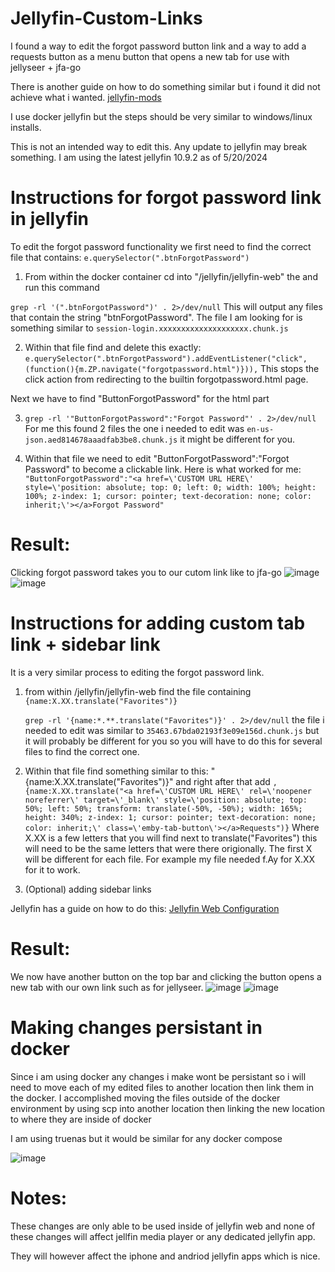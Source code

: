# Jellyfin-Custom-Links

I found a way to edit the forgot password button link and a way to add a requests button as a menu button that opens a new tab for use with jellyseer + jfa-go


There is another guide on how to do something similar but i found it did not achieve what i wanted. [jellyfin-mods](https://github.com/BobHasNoSoul/jellyfin-mods?tab=readme-ov-file#change-the-password-reset-process-for-use-with-jfa-go-email-password-reseting)

I use docker jellyfin but the steps should be very similar to windows/linux installs.

This is not an intended way to edit this. Any update to jellyfin may break something. I am using the latest jellyfin 10.9.2 as of 5/20/2024

# Instructions for forgot password link in jellyfin



To edit the forgot password functionality we first need to find the correct file that contains: ```e.querySelector(".btnForgotPassword")```

1. From within the docker container cd into "/jellyfin/jellyfin-web" the and run this command

```grep -rl '(".btnForgotPassword")' . 2>/dev/null```  This will output any files that contain the string "btnForgotPassword". The file I am looking for is something similar to ```session-login.xxxxxxxxxxxxxxxxxxxx.chunk.js```


2. Within that file find and delete this exactly: ```e.querySelector(".btnForgotPassword").addEventListener("click",(function(){m.ZP.navigate("forgotpassword.html")})),```    This stops the click action from redirecting to the builtin forgotpassword.html page.

Next we have to find "ButtonForgotPassword" for the html part

3. ```grep -rl '"ButtonForgotPassword":"Forgot Password"' . 2>/dev/null```  For me this found 2 files the one i needed to edit was ```en-us-json.aed814678aaadfab3be8.chunk.js``` it might be different for you. 

4. Within that file we need to edit "ButtonForgotPassword":"Forgot Password" to become a clickable link. Here is what worked for me:
```"ButtonForgotPassword":"<a href=\'CUSTOM URL HERE\' style=\'position: absolute; top: 0; left: 0; width: 100%; height: 100%; z-index: 1; cursor: pointer; text-decoration: none; color: inherit;\'></a>Forgot Password"```

# Result:
Clicking forgot password takes you to our cutom link like to jfa-go
![image](https://github.com/funnything1/Jellyfin-Custom-Links/assets/69848819/0c12e45c-5edc-4021-8cd0-e69f2bc18523)
![image](https://github.com/funnything1/Jellyfin-Custom-Links/assets/69848819/97e7a409-4b4c-431b-b591-348c05d093ea)




# Instructions for adding custom tab link + sidebar link


It is a very similar process to editing the forgot password link.
1. from within /jellyfin/jellyfin-web find the file containing ```{name:X.XX.translate("Favorites")}```
   
   ```grep -rl '{name:*.**.translate("Favorites")}' . 2>/dev/null``` the file i needed to edit was similar to ```35463.67bda02193f3e09e156d.chunk.js``` but it will probably be different for you so you will have to do this for several files to find the correct one.
   
3. Within that file find something similar to this: "{name:X.XX.translate("Favorites")}" and right after that add ```,{name:X.XX.translate("<a href=\'CUSTOM URL HERE\' rel=\'noopener noreferrer\' target=\'_blank\' style=\'position: absolute; top: 50%; left: 50%; transform: translate(-50%, -50%); width: 165%; height: 340%; z-index: 1; cursor: pointer; text-decoration: none; color: inherit;\' class=\'emby-tab-button\'></a>Requests")}``` Where X.XX is a few letters that you will find next to translate("Favorites") this will need to be the same letters that were there origionally. The first X will be different for each file. For example my file needed f.Ay for X.XX for it to work.

4. (Optional) adding sidebar links
   
 Jellyfin has a guide on how to do this:
 [Jellyfin Web Configuration](https://jellyfin.org/docs/general/clients/web-config/)



# Result:
We now have another button on the top bar and clicking the button opens a new tab with our own link such as for jellyseer.
![image](https://github.com/funnything1/Jellyfin-Custom-Links/assets/69848819/48debc98-8fc4-4be6-95c7-e2c91644303d)
![image](https://github.com/funnything1/Jellyfin-Custom-Links/assets/69848819/8cd11a01-307d-42cc-bfc5-e44c72f33ea9)

# Making changes persistant in docker
Since i am using docker any changes i make wont be persistant so i will need to move each of my edited files to another location then link them in the docker.
I accomplished moving the files outside of the docker environment by using scp into another location then linking the new location to where they are inside of docker

I am using truenas but it would be similar for any docker compose

![image](https://github.com/funnything1/Jellyfin-Custom-Links/assets/69848819/91a7726a-1833-49e6-976e-4a4eef0bf4c5)

# Notes:
These changes are only able to be used inside of jellyfin web and none of these changes will affect jellfin media player or any dedicated jellyfin app.

They will however affect the iphone and andriod jellyfin apps which is nice.




